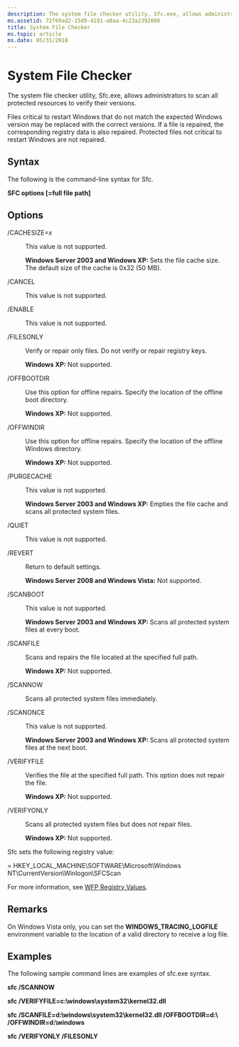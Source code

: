 ```yaml
---
description: The system file checker utility, Sfc.exe, allows administrators to scan all protected resources to verify their versions.
ms.assetid: 72f69ad2-15d9-4191-a8aa-4c23a2392006
title: System File Checker
ms.topic: article
ms.date: 05/31/2018
---
```


# System File Checker

The system file checker utility, Sfc.exe, allows administrators to scan all protected resources to verify their versions.

Files critical to restart Windows that do not match the expected Windows version may be replaced with the correct versions. If a file is repaired, the corresponding registry data is also repaired. Protected files not critical to restart Windows are not repaired.

## Syntax

The following is the command-line syntax for Sfc.

**SFC options \[=full file path\]**

## Options

<dl> <dt>

<span id="_CACHESIZE_x"></span><span id="_cachesize_x"></span><span id="_CACHESIZE_X"></span>/CACHESIZE=*x*
</dt> <dd>

This value is not supported.

**Windows Server 2003 and Windows XP:** Sets the file cache size. The default size of the cache is 0x32 (50 MB).

</dd> <dt>

<span id="_CANCEL"></span><span id="_cancel"></span>/CANCEL
</dt> <dd>

This value is not supported.

</dd> <dt>

<span id="_ENABLE"></span><span id="_enable"></span>/ENABLE
</dt> <dd>

This value is not supported.

</dd> <dt>

<span id="_FILESONLY"></span><span id="_filesonly"></span>/FILESONLY
</dt> <dd>

Verify or repair only files. Do not verify or repair registry keys.

**Windows XP:** Not supported.

</dd> <dt>

<span id="_OFFBOOTDIR"></span><span id="_offbootdir"></span>/OFFBOOTDIR
</dt> <dd>

Use this option for offline repairs. Specify the location of the offline boot directory.

**Windows XP:** Not supported.

</dd> <dt>

<span id="_OFFWINDIR"></span><span id="_offwindir"></span>/OFFWINDIR
</dt> <dd>

Use this option for offline repairs. Specify the location of the offline Windows directory.

**Windows XP:** Not supported.

</dd> <dt>

<span id="_PURGECACHE"></span><span id="_purgecache"></span>/PURGECACHE
</dt> <dd>

This value is not supported.

**Windows Server 2003 and Windows XP:** Empties the file cache and scans all protected system files.

</dd> <dt>

<span id="_QUIET"></span><span id="_quiet"></span>/QUIET
</dt> <dd>

This value is not supported.

</dd> <dt>

<span id="_REVERT"></span><span id="_revert"></span>/REVERT
</dt> <dd>

Return to default settings.

**Windows Server 2008 and Windows Vista:** Not supported.

</dd> <dt>

<span id="_SCANBOOT"></span><span id="_scanboot"></span>/SCANBOOT
</dt> <dd>

This value is not supported.

**Windows Server 2003 and Windows XP:** Scans all protected system files at every boot.

</dd> <dt>

<span id="_SCANFILE"></span><span id="_scanfile"></span>/SCANFILE
</dt> <dd>

Scans and repairs the file located at the specified full path.

**Windows XP:** Not supported.

</dd> <dt>

<span id="_SCANNOW"></span><span id="_scannow"></span>/SCANNOW
</dt> <dd>

Scans all protected system files immediately.

</dd> <dt>

<span id="_SCANONCE"></span><span id="_scanonce"></span>/SCANONCE
</dt> <dd>

This value is not supported.

**Windows Server 2003 and Windows XP:** Scans all protected system files at the next boot.

</dd> <dt>

<span id="_VERIFYFILE"></span><span id="_verifyfile"></span>/VERIFYFILE
</dt> <dd>

Verifies the file at the specified full path. This option does not repair the file.

**Windows XP:** Not supported.

</dd> <dt>

<span id="_VERIFYONLY"></span><span id="_verifyonly"></span>/VERIFYONLY
</dt> <dd>

Scans all protected system files but does not repair files.

**Windows XP:** Not supported.

</dd> </dl>

Sfc sets the following registry value:

 = HKEY\_LOCAL\_MACHINE\\SOFTWARE\\Microsoft\\Windows NT\\CurrentVersion\\Winlogon\\SFCScan

For more information, see [WFP Registry Values](wfp-registry-values.md).

## Remarks

On Windows Vista only, you can set the **WINDOWS\_TRACING\_LOGFILE** environment variable to the location of a valid directory to receive a log file.

## Examples

The following sample command lines are examples of sfc.exe syntax.

**sfc /SCANNOW**

**sfc /VERIFYFILE=c:\\windows\\system32\\kernel32.dll**

**sfc /SCANFILE=d:\\windows\\system32\\kernel32.dll /OFFBOOTDIR=d:\\ /OFFWINDIR=d:\\windows**

**sfc /VERIFYONLY /FILESONLY**

 

 



